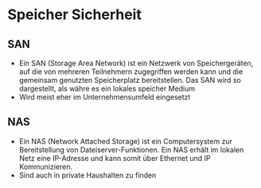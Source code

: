 # Speicher Sicherheit

## SAN 
- Ein SAN (Storage Area Network) ist ein Netzwerk von Speichergeräten, auf die von mehreren Teilnehmern zugegriffen werden kann und die gemeinsam genutzten Speicherplatz bereitstellen. Das SAN wird so dargestellt, als währe es ein lokales speicher Medium
- Wird meist eher im Unternehmensumfeld eingesetzt

## NAS
- Ein NAS (Network Attached Storage) ist ein Computersystem zur Bereitstellung von Dateiserver-Funktionen. Ein NAS erhält im lokalen Netz eine IP-Adresse und kann somit über Ethernet und IP Kommunizieren.
- Sind auch in private Haushalten zu finden